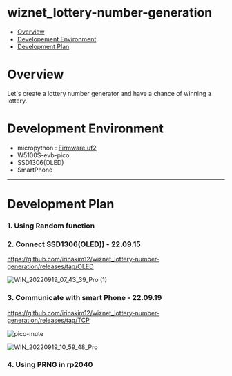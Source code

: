 # wiznet_lottery-number-generation


- [Overview](#overview)
- [Developement Environment](#development-environment)
- [Development Plan](#development-plan)


# Overview
  Let's create a lottery number generator and have a chance of winning a lottery.

# Development Environment
  - micropython : [Firmware.uf2](https://github.com/Wiznet/RP2040-HAT-MicroPython/releases)
  - W5100S-evb-pico
  - SSD1306(OLED)
  - SmartPhone
------------------------------------------------------------
# Development Plan

### 1. Using Random function 
### 2. Connect SSD1306(OLED)) - 22.09.15
  https://github.com/irinakim12/wiznet_lottery-number-generation/releases/tag/OLED
  
  ![WIN_20220919_07_43_39_Pro (1)](https://user-images.githubusercontent.com/9648281/190931933-7cc5fa4f-9054-4c93-affa-ca3975c27ee4.gif)

### 3. Communicate with smart Phone - 22.09.19
https://github.com/irinakim12/wiznet_lottery-number-generation/releases/tag/TCP

![pico-mute](https://user-images.githubusercontent.com/9648281/190949977-76c29d86-fdce-4bb4-8236-6fd1a5cc5f0e.gif)

![WIN_20220919_10_59_48_Pro](https://user-images.githubusercontent.com/9648281/190940530-3c5a9340-a50a-40d2-a383-69b64278bd3d.jpg)


### 4. Using PRNG in rp2040
